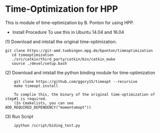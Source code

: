 # Time-Optimization for HPP
This is module of time-optimization by B. Ponton for using HPP.

- Install Procedure
To use this in Ubuntu 14.04 and 16.04

(1) Download and intstall the original time-optimization.
```
git clone https://git-amd.tuebingen.mpg.de/bponton/timeoptimization
   cd timeoptimization
   ./src/catkin/third_party/catkin/bin/catkin_make
   source ./devel/setup.bash
```
(2) Download and intstall the python binding module for time-optimization 
```
    git clone https://github.com/ggory15/timeopt --recursive
    make timeopt.install
   
    To complie this, the binary of the original time-optimization of step#1 is required.
    (In Cmakelists, you can see ADD_REQUIRED_DEPENDENCY("momentumopt"))
```
(3) Run Script

```
    ipython /script/biding_test.py
```





